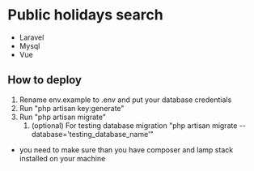 # Public holidays search

* Laravel
* Mysql
* Vue

## How to deploy

1. Rename env.example to .env and put your database credentials
1. Run "php artisan key:generate"
1. Run "php artisan migrate"
    1. (optional) For testing database migration "php artisan migrate --database='testing_database_name'"

* you need to make sure than you have composer and lamp stack installed on your machine



